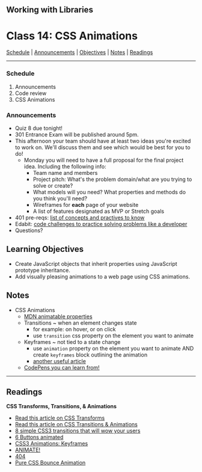 ## **Working with Libraries**
# Class 14: CSS Animations

[Schedule](#schedule) | [Announcements](#announcements) | [Objectives](#learning-objectives) | [Notes](#notes) | [Readings](#readings)

<hr></hr>

### Schedule
1. Announcements
1. Code review
1. CSS Animations

### Announcements
* Quiz 8 due tonight!
* 301 Entrance Exam will be published around 5pm.
* This afternoon your team should have at least two ideas you're excited to work on. We'll discuss them and see which would be best for you to do!
    * Monday you will need to have a full proposal for the final project idea. Including the following info:
        * Team name and members
        * Project pitch: What's the problem domain/what are you trying to solve or create?
        * What models will you need? What properties and methods do you think you'll need?
        * Wireframes for **each** page of your website
        * A list of features designated as MVP or Stretch goals
* 401 pre-reqs: [list of concepts and practives to know](https://github.com/alchemycodelab/401-JS-prerequisites/tree/draft)
* Edabit: [code challenges to practice solving problems like a developer](https://edabit.com/explore)
* Questions? 


## Learning Objectives
- Create JavaScript objects that inherit properties using JavaScript prototype inheritance. 
- Add visually pleasing animations to a web page using CSS animations.

## Notes

* CSS Animations
    * [MDN animatable properties](https://developer.mozilla.org/en-US/docs/Web/CSS/CSS_animated_properties)
    * Transitions ~ when an element changes state 
        * for example: on hover, or on click
        * use `transition` css property on the element you want to animate
    * Keyframes ~ not tied to a state change
        * use `animation` property on the element you want to animate AND create `keyframes` block outlining the animation
        * [another useful article](https://robots.thoughtbot.com/css-animation-for-beginners)
    * [CodePens you can learn from!](https://webdesign.tutsplus.com/articles/10-examples-of-animation-on-codepen-you-can-learn-from--cms-28244)


<hr></hr>

## Readings

**CSS Transforms, Transitions, & Animations**

- [Read this article on CSS Transforms](http://learn.shayhowe.com/advanced-html-css/css-transforms/)
- [Read this article on CSS Transitions & Animations](http://learn.shayhowe.com/advanced-html-css/transitions-animations/)
- [8 simple CSS3 transitions that will wow your users](http://www.webdesignerdepot.com/2014/05/8-simple-css3-transitions-that-will-wow-your-users)
- [6 Buttons animated](http://codepen.io/retyui/pen/ByoaXV)
- [CSS3 Animations: Keyframes](http://codepen.io/akshaychauhan/pen/oAfae)
- [ANIMATE!](http://codepen.io/ryansobol/pen/NPZrNw)
- [404](http://codepen.io/kieranfivestars/pen/MYdQxX)
- [Pure CSS Bounce Animation](http://codepen.io/dp_lewis/pen/gCfBv)
